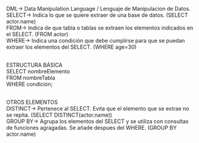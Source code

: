DML-> Data Manipulation Language / Lenguaje de Manipulacion de Datos.
SELECT-> Indica lo que se quiere extraer de una base de datos. (SELECT actor.name) <br>
FROM-> Indica de que tabla o tablas se extraen los elementos indicados en el SELECT. (FROM actor) <br>
WHERE-> Indica una condición que debe cumplirse para que se puedan extraer los elementos del SELECT. (WHERE age=30) <br><br>

ESTRUCTURA BÁSICA<br>
SELECT nombreElemento<br>
FROM nombreTabla<br>
WHERE condición;<br><br>

OTROS ELEMENTOS <br>
DISTINCT-> Pertenece al SELECT. Evita que el elemento que se extrae no se repita. (SELECT DISTINCT(actor.name))<br>
GROUP BY-> Agrupa los elementos del SELECT y se utiliza con consultas de funciones agragadas. Se añade despues del WHERE. (GROUP BY actor.name) <br>
